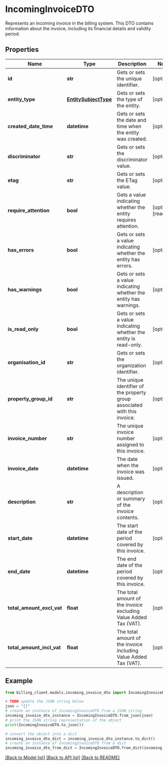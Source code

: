 # IncomingInvoiceDTO

Represents an incoming invoice in the billing system.  This DTO contains information about the invoice, including its financial details and validity period.

## Properties

Name | Type | Description | Notes
------------ | ------------- | ------------- | -------------
**id** | **str** | Gets or sets the unique identifier. | [optional] 
**entity_type** | [**EntitySubjectType**](EntitySubjectType.md) | Gets or sets the type of the entity. | [optional] 
**created_date_time** | **datetime** | Gets or sets the date and time when the entity was created. | [optional] 
**discriminator** | **str** | Gets or sets the discriminator value. | [optional] 
**etag** | **str** | Gets or sets the ETag value. | [optional] 
**require_attention** | **bool** | Gets a value indicating whether the entity requires attention. | [optional] [readonly] 
**has_errors** | **bool** | Gets or sets a value indicating whether the entity has errors. | [optional] 
**has_warnings** | **bool** | Gets or sets a value indicating whether the entity has warnings. | [optional] 
**is_read_only** | **bool** | Gets or sets a value indicating whether the entity is read-only. | [optional] 
**organisation_id** | **str** | Gets or sets the organization identifier. | [optional] 
**property_group_id** | **str** | The unique identifier of the property group associated with this invoice. | [optional] 
**invoice_number** | **str** | The unique invoice number assigned to this invoice. | [optional] 
**invoice_date** | **datetime** | The date when the invoice was issued. | [optional] 
**description** | **str** | A description or summary of the invoice contents. | [optional] 
**start_date** | **datetime** | The start date of the period covered by this invoice. | [optional] 
**end_date** | **datetime** | The end date of the period covered by this invoice. | [optional] 
**total_amount_excl_vat** | **float** | The total amount of the invoice excluding Value Added Tax (VAT). | [optional] 
**total_amount_incl_vat** | **float** | The total amount of the invoice including Value Added Tax (VAT). | [optional] 

## Example

```python
from billing_client.models.incoming_invoice_dto import IncomingInvoiceDTO

# TODO update the JSON string below
json = "{}"
# create an instance of IncomingInvoiceDTO from a JSON string
incoming_invoice_dto_instance = IncomingInvoiceDTO.from_json(json)
# print the JSON string representation of the object
print(IncomingInvoiceDTO.to_json())

# convert the object into a dict
incoming_invoice_dto_dict = incoming_invoice_dto_instance.to_dict()
# create an instance of IncomingInvoiceDTO from a dict
incoming_invoice_dto_from_dict = IncomingInvoiceDTO.from_dict(incoming_invoice_dto_dict)
```
[[Back to Model list]](../README.md#documentation-for-models) [[Back to API list]](../README.md#documentation-for-api-endpoints) [[Back to README]](../README.md)


